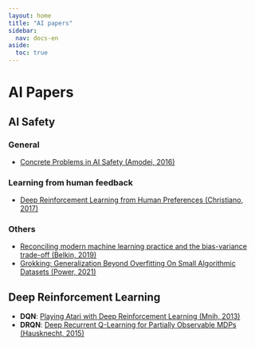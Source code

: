 ```yaml
---
layout: home
title: "AI papers"
sidebar:
  nav: docs-en
aside:
  toc: true
---
```

# AI Papers
## AI Safety
### General
- [Concrete Problems in AI Safety (Amodei, 2016)](/personal-notes/2021/12/16/double-descent.html)

### Learning from human feedback
- [Deep Reinforcement Learning from Human Preferences (Christiano, 2017)](/personal-notes/2021/12/11/deep-reinforcement-learning-from-human-preferences.html)

### Others
- [Reconciling modern machine learning practice and the bias-variance trade-off (Belkin, 2019)](/personal-notes/2021/12/16/reconciling-modern-machine-learning-practice-and-the-bias-variance-tradeoff.html)
- [Grokking: Generalization Beyond Overfitting On Small Algorithmic Datasets (Power, 2021)](/personal-notes/2021/12/16/grokking.html)

## Deep Reinforcement Learning
- **DQN**: [Playing Atari with Deep Reinforcement Learning (Mnih, 2013)](/personal-notes/2021/12/20/playing-atari-with-deep-reinforcement-learning.html)
- **DRQN**: [Deep Recurrent Q-Learning for Partially Observable MDPs (Hausknecht, 2015)](/personal-notes/2022/03/24/deep-recurrent-Q-learning-for-partially-observable-MDPs.html)